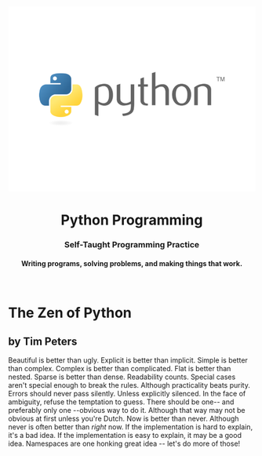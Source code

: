 <h1 align="center">
<br>
  <img src="img/python-3-logo.png" width="600">
  <br>
    <br>
  Python Programming
  <br>
</h1>

<h3 align="center">Self-Taught Programming Practice</h3>

<h4 align="center">Writing programs, solving problems, and making things that work.</h4>

<br>

# The Zen of Python
## by Tim Peters

Beautiful is better than ugly.
Explicit is better than implicit.
Simple is better than complex.
Complex is better than complicated.
Flat is better than nested.
Sparse is better than dense.
Readability counts.
Special cases aren't special enough to break the rules.
Although practicality beats purity.
Errors should never pass silently.
Unless explicitly silenced.
In the face of ambiguity, refuse the temptation to guess.
There should be one-- and preferably only one --obvious way to do it.
Although that way may not be obvious at first unless you're Dutch.
Now is better than never.
Although never is often better than *right* now.
If the implementation is hard to explain, it's a bad idea.
If the implementation is easy to explain, it may be a good idea.
Namespaces are one honking great idea -- let's do more of those!